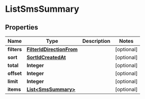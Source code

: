 
# ListSmsSummary

## Properties
Name | Type | Description | Notes
------------ | ------------- | ------------- | -------------
**filters** | [**FilterIdDirectionFrom**](FilterIdDirectionFrom.md) |  |  [optional]
**sort** | [**SortIdCreatedAt**](SortIdCreatedAt.md) |  |  [optional]
**total** | **Integer** |  |  [optional]
**offset** | **Integer** |  |  [optional]
**limit** | **Integer** |  |  [optional]
**items** | [**List&lt;SmsSummary&gt;**](SmsSummary.md) |  |  [optional]



